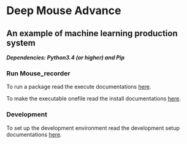 # Deep Mouse Advance
## An example of machine learning production system

***Dependencies: Python3.4 (or higher) and Pip***

### Run Mouse_recorder

To run a package read the execute documentations [here](scripts/execute).

To make the executable onefile read the install documentations [here](scripts/install/).

### Development

To set up the development environment read the development setup documentations [here](scripts/development_setup/).

